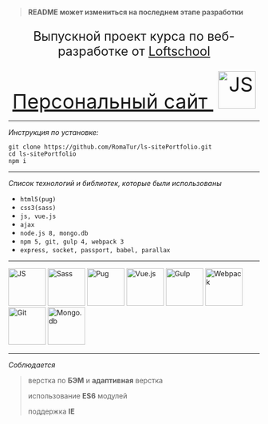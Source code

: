 > #### README может измениться на последнем этапе разработки

<p align='center' style="font-size:25px;">
Выпускной проект курса по веб-разработке от <a href='https://loftschool.com'>Loftschool</a>
</p>

<p align='center'>
<a href='http://romatur.xyz' style='font-size:40px; vertical-align:middle;'>Персонaльный сайт <img src="http://i84.fastpic.ru/big/2016/1123/00/836cda96dd547f08c1037e72d583e600.jpg" alt="JS" width='75px' height='75px' style='margin-left:10px; margin-bottom:-20px;'></a>
</p>

---

*Инструкция по установке:*

```
git clone https://github.com/RomaTur/ls-sitePortfolio.git
cd ls-sitePortfolio
npm i
```

---

*Список технологий и библиотек, которые были использованы*

 * `html5(pug)`
 * `css3(sass)`
 * `js, vue.js`
 * `ajax`
 * `node.js 8, mongo.db`
 * `npm 5, git, gulp 4, webpack 3`
 * `express, socket, passport, babel, parallax`

---

<img src="https://images.plot.ly/language-icons/api-home/js-logo.png" alt="JS" width='75px' height='75px'>
<img src="https://www.audero.it/blog/wp-content/uploads/2015/06/sass-logo.png" alt="Sass" width='75px' height='75px'>
<img src="https://avatars.githubusercontent.com/u/9338635?v=3&s=100" alt="Pug" width='75px' height='75px'>
<img src="https://www.ag-grid.com/images/vue_large.png" alt="Vue.js" width='75px' height='75px'>
<img src="http://bogdanov-blog.ru/wp-content/themes/blogus/img/types/gulp.png" alt="Gulp" width='75px' height='75px'>
<img src="http://www.pvsm.ru/wp-content/plugins/contextual-related-posts/timthumb/timthumb.php?src=http%3A%2F%2Fwww.pvsm.ru%2Fimages%2F2017%2F01%2F09%2FWebpack-v-Visual-Studio-dlya-bolshih-solyushenov.png&w=100&h=100&zc=1&q=75" alt="Webpack" width='75px' height='75px'>
<img src="https://www.clearvision-cm.com/wp-content/themes/clearvision_v3/img/menu/git.png" alt="Git" width='75px' height='75px'>
<img src="https://www.dsp.co.uk/wp-content/uploads/2016/07/MongoDB-Support-1-100x100.png" alt="Mongo.db" width='75px' height='75px'>

 ---

 *Соблюдается*
 
 >
 > верстка по **БЭМ** и **адаптивная** верстка
 >
 > использование **ES6** модулей
 >
 > поддержка **IE**
 >
